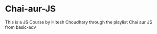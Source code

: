 # Chai-aur-JS
This is a JS Course by Hitesh Choudhary through the playlist Chai aur JS from basic-adv

